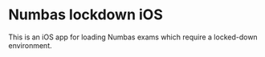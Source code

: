 # Numbas lockdown iOS

This is an iOS app for loading Numbas exams which require a locked-down environment.
